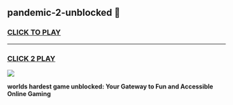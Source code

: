 
## pandemic-2-unblocked 👋
<h3>
<a href="https://premium.freeplayer.one?title=pandemic-2-unblocked&ref=14F">CLICK TO PLAY</a></h3>
<hr>

<h3>
<a href="https://premium.freeplayer.one?title=pandemic-2-unblocked&ref=14F">CLICK 2 PLAY</a>
  
</h3>

<a href="https://premium.freeplayer.one?title=pandemic-2-unblocked&ref=12F/"><img src="https://clearcache.store/games.png"></a>


**worlds hardest game unblocked: Your Gateway to Fun and Accessible Online Gaming**
